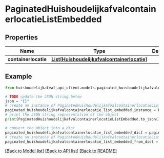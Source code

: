 # PaginatedHuishoudelijkafvalcontainerlocatieListEmbedded


## Properties

Name | Type | Description | Notes
------------ | ------------- | ------------- | -------------
**containerlocatie** | [**List[Huishoudelijkafvalcontainerlocatie]**](Huishoudelijkafvalcontainerlocatie.md) |  | [optional] 

## Example

```python
from huishoudelijkafval_api_client.models.paginated_huishoudelijkafvalcontainerlocatie_list_embedded import PaginatedHuishoudelijkafvalcontainerlocatieListEmbedded

# TODO update the JSON string below
json = "{}"
# create an instance of PaginatedHuishoudelijkafvalcontainerlocatieListEmbedded from a JSON string
paginated_huishoudelijkafvalcontainerlocatie_list_embedded_instance = PaginatedHuishoudelijkafvalcontainerlocatieListEmbedded.from_json(json)
# print the JSON string representation of the object
print(PaginatedHuishoudelijkafvalcontainerlocatieListEmbedded.to_json())

# convert the object into a dict
paginated_huishoudelijkafvalcontainerlocatie_list_embedded_dict = paginated_huishoudelijkafvalcontainerlocatie_list_embedded_instance.to_dict()
# create an instance of PaginatedHuishoudelijkafvalcontainerlocatieListEmbedded from a dict
paginated_huishoudelijkafvalcontainerlocatie_list_embedded_from_dict = PaginatedHuishoudelijkafvalcontainerlocatieListEmbedded.from_dict(paginated_huishoudelijkafvalcontainerlocatie_list_embedded_dict)
```
[[Back to Model list]](../README.md#documentation-for-models) [[Back to API list]](../README.md#documentation-for-api-endpoints) [[Back to README]](../README.md)


